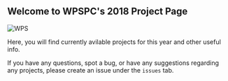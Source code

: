 ## **Welcome to WPSPC's 2018 Project Page**

![WPS][WPS_Logo]

Here, you will find currently avilable projects for this year and other useful info.

If you have any questions, spot a bug, or have any suggestions regarding any projects, please create an issue under the `issues` tab.


[WPS_Logo]:https://pbs.twimg.com/profile_images/497383686312964096/yNaTp0ht_400x400.jpeg
